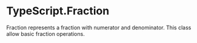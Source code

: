 # TypeScript.Fraction

Fraction represents a fraction with numerator and denominator.
This class allow basic fraction operations.
